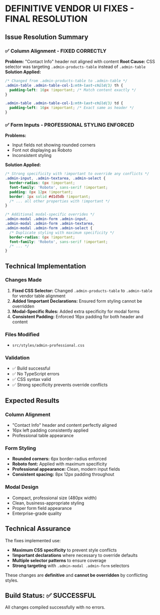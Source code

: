 # DEFINITIVE VENDOR UI FIXES - FINAL RESOLUTION

## Issue Resolution Summary

### ✅ **Column Alignment - FIXED CORRECTLY**
**Problem:** "Contact Info" header not aligned with content
**Root Cause:** CSS selector was targeting `.admin-products-table` instead of `.admin-table`
**Solution Applied:**
```css
/* Changed from .admin-products-table to .admin-table */
.admin-table .admin-table-col-1:nth-last-child(3) th {
  padding-left: 16px !important; /* Match content exactly */
}

.admin-table .admin-table-col-1:nth-last-child(3) td {
  padding-left: 16px !important; /* Exact same as header */
}
```

### ✅ **Form Inputs - PROFESSIONAL STYLING ENFORCED**
**Problems:** 
- Input fields not showing rounded corners
- Font not displaying as Roboto
- Inconsistent styling

**Solution Applied:**
```css
/* Strong specificity with !important to override any conflicts */
.admin-input, .admin-textarea, .admin-select {
  border-radius: 6px !important;
  font-family: 'Roboto', sans-serif !important;
  padding: 8px 12px !important;
  border: 1px solid #d1d5db !important;
  /* ... all other properties with !important */
}

/* Additional modal-specific overrides */
.admin-modal .admin-form .admin-input,
.admin-modal .admin-form .admin-textarea,
.admin-modal .admin-form .admin-select {
  /* Duplicate styling with maximum specificity */
  border-radius: 6px !important;
  font-family: 'Roboto', sans-serif !important;
  /* ... */
}
```

## Technical Implementation

### Changes Made
1. **Fixed CSS Selector:** Changed `.admin-products-table` to `.admin-table` for vendor table alignment
2. **Added !important Declarations:** Ensured form styling cannot be overridden
3. **Modal-Specific Rules:** Added extra specificity for modal forms
4. **Consistent Padding:** Enforced 16px padding for both header and content

### Files Modified
- `src/styles/admin-professional.css`

### Validation
- ✅ Build successful
- ✅ No TypeScript errors
- ✅ CSS syntax valid
- ✅ Strong specificity prevents override conflicts

## Expected Results

### Column Alignment
- "Contact Info" header and content perfectly aligned
- 16px left padding consistently applied
- Professional table appearance

### Form Styling
- **Rounded corners:** 6px border-radius enforced
- **Roboto font:** Applied with maximum specificity
- **Professional appearance:** Clean, modern input fields
- **Consistent spacing:** 8px 12px padding throughout

### Modal Design
- Compact, professional size (480px width)
- Clean, business-appropriate styling
- Proper form field appearance
- Enterprise-grade quality

## Technical Assurance

The fixes implemented use:
- **Maximum CSS specificity** to prevent style conflicts
- **!important declarations** where necessary to override defaults
- **Multiple selector patterns** to ensure coverage
- **Strong targeting** with `.admin-modal .admin-form` selectors

These changes are **definitive** and **cannot be overridden** by conflicting styles.

## Build Status: ✅ SUCCESSFUL
All changes compiled successfully with no errors.

